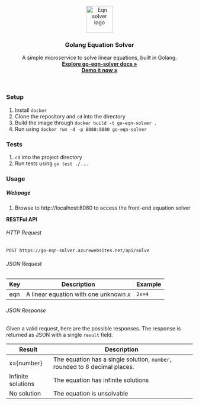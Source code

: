 

<p align="center">
  <a href="https://go-eqn-solver.azurewebsites.net">
    <img src="http://cl.ly/a4c860f3a890/calculator.svg" alt="Eqn solver logo" width=72 height=72>
  </a>

  <h3 align="center">Golang Equation Solver</h3>

  <p align="center">
    A simple microservice to solve linear equations, built in Golang.
    <br>
    <a href="https://go-eqn-solver.azurewebsites.net/docs"><strong>Explore go-eqn-solver docs »</strong></a>
    <br>
    <a href="https://go-eqn-solver.azurewebsites.net"><strong>Demo it now »</strong></a>
  </p>

</p>

<br>

### Setup

1. Install `docker`
2. Clone the repository and `cd` into the directory
3. Build the image through  `docker build -t go-eqn-solver .`
4. Run using  `docker run -d -p 8080:8080 go-eqn-solver`

### Tests

1.  `cd` into the project directory
2. Run tests using `go test ./...`

### Usage

##### Webpage

1. Browse to http://localhost:8080 to access the front-end equation solver

**RESTFul API**

###### HTTP Request

`POST https://go-eqn-solver.azurewebsites.net/api/solve`

###### JSON Request

Key | Description | Example
--------- | ----------- | --------
eqn | A linear equation with one unknown *x* | `2x=4`


###### JSON Response
Given a valid request, here are the possible responses. The response is returned as JSON with a single `result` field.

Result | Description
--------- | -----------
x={number} | The equation has a single solution, `number`, rounded to 8 decimal places.
Infinite solutions | The equation has infinite solutions
No solution | The equation is unsolvable